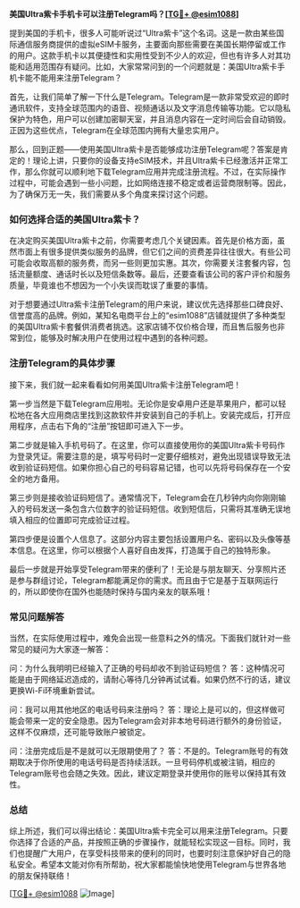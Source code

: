 **美国Ultra紫卡手机卡可以注册Telegram吗？[[TG💪+ @esim1088](https://t.me/s/esim1088)]**

提到美国的手机卡，很多人可能听说过“Ultra紫卡”这个名词。这是一款由某些国际通信服务商提供的虚拟eSIM卡服务，主要面向那些需要在美国长期停留或工作的用户。这款手机卡以其便捷性和实用性受到不少人的欢迎，但也有许多人对其功能和适用范围存有疑问。比如，大家常常问到的一个问题就是：美国Ultra紫卡手机卡能不能用来注册Telegram？

首先，让我们简单了解一下什么是Telegram。Telegram是一款非常受欢迎的即时通讯软件，支持全球范围内的语音、视频通话以及文字消息传输等功能。它以隐私保护为特色，用户可以创建加密聊天室，并且消息内容在一定时间后会自动销毁。正因为这些优点，Telegram在全球范围内拥有大量忠实用户。

那么，回到正题——使用美国Ultra紫卡是否能够成功注册Telegram呢？答案是肯定的！理论上讲，只要你的设备支持eSIM技术，并且Ultra紫卡已经激活并正常工作，那么你就可以顺利地下载Telegram应用并完成注册流程。不过，在实际操作过程中，可能会遇到一些小问题，比如网络连接不稳定或者运营商限制等。因此，为了确保万无一失，我们需要从多个角度来探讨这个问题。

### **如何选择合适的美国Ultra紫卡？**

在决定购买美国Ultra紫卡之前，你需要考虑几个关键因素。首先是价格方面，虽然市面上有很多提供类似服务的品牌，但它们之间的资费差异往往很大。有些公司可能会收取高额的服务费，而另一些则更加实惠。其次，你需要关注套餐内容，包括流量额度、通话时长以及短信条数等。最后，还要查看该公司的客户评价和服务质量，毕竟谁也不想因为一个小失误而耽误了重要的事情。

对于想要通过Ultra紫卡注册Telegram的用户来说，建议优先选择那些口碑良好、信誉度高的品牌。例如，某知名电商平台上的“esim1088”店铺就提供了多种类型的美国Ultra紫卡套餐供消费者挑选。这家店铺不仅价格合理，而且售后服务也非常到位，能够及时解决用户在使用过程中遇到的各种问题。

### **注册Telegram的具体步骤**

接下来，我们就一起来看看如何用美国Ultra紫卡注册Telegram吧！

第一步当然是下载Telegram应用啦。无论你是安卓用户还是苹果用户，都可以轻松地在各大应用商店里找到这款软件并安装到自己的手机上。安装完成后，打开应用程序，点击右下角的“注册”按钮即可进入下一步。

第二步就是输入手机号码了。在这里，你可以直接使用你的美国Ultra紫卡号码作为登录凭证。需要注意的是，填写号码时一定要仔细核对，避免出现错误导致无法收到验证码短信。如果你担心自己的号码容易记错，也可以先将号码保存在一个安全的地方备用。

第三步则是接收验证码短信了。通常情况下，Telegram会在几秒钟内向你刚刚输入的号码发送一条包含六位数字的验证码短信。收到短信后，只需将其准确无误地填入相应的位置即可完成验证过程。

第四步便是设置个人信息了。这部分内容主要包括设置用户名、密码以及头像等基本信息。在这里，你可以根据个人喜好自由发挥，打造属于自己的独特形象。

最后一步就是开始享受Telegram带来的便利了！无论是与朋友聊天、分享照片还是参与群组讨论，Telegram都能满足你的需求。而且由于它是基于互联网运行的，所以即使你在国外也能随时保持与国内亲友的联系哦！

### **常见问题解答**

当然，在实际使用过程中，难免会出现一些意料之外的情况。下面我们就针对一些常见的疑问为大家逐一解答：

问：为什么我明明已经输入了正确的号码却收不到验证码短信？
答：这种情况可能是由于网络延迟造成的，请耐心等待几分钟再试试看。如果仍然不行的话，建议更换Wi-Fi环境重新尝试。

问：我可以用其他地区的电话号码来注册吗？
答：理论上是可以的，但这样做可能会带来一定的安全隐患。因为Telegram会对非本地号码进行额外的身份验证，这样不仅麻烦，还可能导致账户被锁定。

问：注册完成后是不是就可以无限期使用了？
答：不是的。Telegram账号的有效期取决于你所使用的电话号码是否持续活跃。一旦号码停机或被注销，相应的Telegram账号也会随之失效。因此，建议定期登录并使用你的账号以保持其有效性。

### **总结**

综上所述，我们可以得出结论：美国Ultra紫卡完全可以用来注册Telegram。只要你选择了合适的产品，并按照正确的步骤操作，就能轻松实现这一目标。同时，我们也提醒广大用户，在享受科技带来的便利的同时，也要时刻注意保护好自己的隐私安全。希望本文能对你有所帮助，祝大家都能愉快地使用Telegram与世界各地的朋友保持联络！

[[TG💪+ @esim1088](https://t.me/s/esim1088) ![Image](https://i.postimg.cc/4NQfJmqS/Snipaste-2025-05-13-00-14-12.png)]